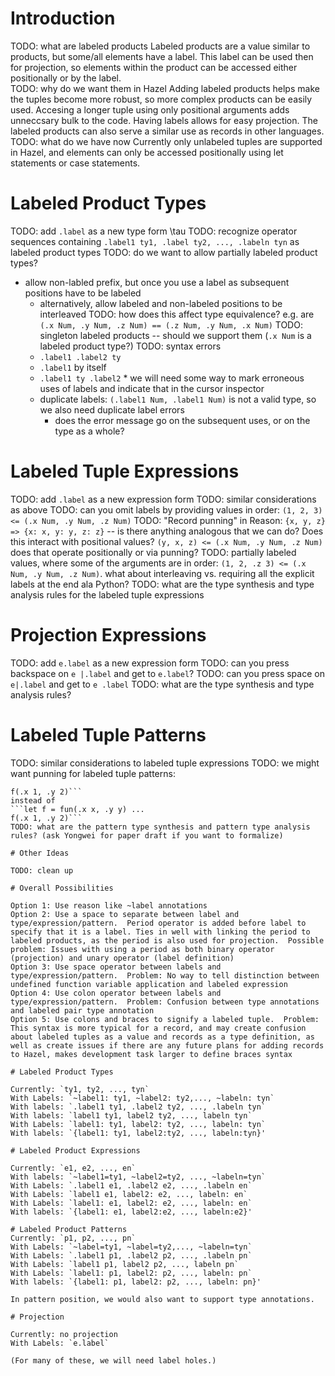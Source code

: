 # Introduction

TODO: what are labeled products
Labeled products are a value similar to products, but some/all elements have a label.  This label can be used then for projection, so elements within the product can be accessed either positionally or by the label.  
TODO: why do we want them in Hazel
Adding labeled products helps make the tuples become more robust, so more complex products can be easily used.  Accesing a longer tuple using only positional arguments adds unneccsary bulk to the code.  Having labels allows for easy projection.  The labeled products can also serve a similar use as records in other languages.
TODO: what do we have now
Currently only unlabeled tuples are supported in Hazel, and elements can only be accessed positionally using let statements or case statements.
# Labeled Product Types

TODO: add `.label` as a new type form
\tau
TODO: recognize operator sequences containing `.label1 ty1, .label ty2, ..., .labeln tyn` as labeled product types
TODO: do we want to allow partially labeled product types?
  - allow non-labled prefix, but once you use a label as subsequent positions have to be labeled
    - alternatively, allow labeled and non-labeled positions to be interleaved
    TODO: how does this affect type equivalence? e.g. are `(.x Num, .y Num, .z Num) == (.z Num, .y Num, .x Num)`
    TODO: singleton labeled products -- should we support them (`.x Num` is a labeled product type?)
    TODO: syntax errors
     * `.label1 .label2 ty`
      * `.label1` by itself
       * `.label1 ty .label2`
        * we will need some way to mark erroneous uses of labels and indicate that in the cursor inspector
	 * duplicate labels: `(.label1 Num, .label1 Num)` is not a valid type, so we also need duplicate label errors
	   - does the error message go on the subsequent uses, or on the type as a whole?

# Labeled Tuple Expressions
TODO: add `.label` as a new expression form
TODO: similar considerations as above
TODO: can you omit labels by providing values in order: `(1, 2, 3) <= (.x Num, .y Num, .z Num)`
TODO: "Record punning" in Reason: `{x, y, z} => {x: x, y: y, z: z}` -- is there anything analogous that we can do? Does this interact with positional values? `(y, x, z) <= (.x Num, .y Num, .z Num)` does that operate positionally or via punning?
TODO: partially labeled values, where some of the arguments are in order: `(1, 2, .z 3) <= (.x Num, .y Num, .z Num)`. what about interleaving vs. requiring all the explicit labels at the end ala Python?
TODO: what are the type synthesis and type analysis rules for the labeled tuple expressions

# Projection Expressions
TODO: add `e.label` as a new expression form
TODO: can you press backspace on `e |.label` and get to `e.label`?
TODO: can you press space on `e|.label` and get to `e .label`
TODO: what are the type synthesis and type analysis rules?

# Labeled Tuple Patterns
TODO: similar considerations to labeled tuple expressions
TODO: we might want punning for labeled tuple patterns:
```let f = fun(.x, .y) ...
f(.x 1, .y 2)```
instead of
```let f = fun(.x x, .y y) ...
f(.x 1, .y 2)```
TODO: what are the pattern type synthesis and pattern type analysis rules? (ask Yongwei for paper draft if you want to formalize)

# Other Ideas

TODO: clean up

# Overall Possibilities

Option 1: Use reason like ~label annotations
Option 2: Use a space to separate between label and type/expression/pattern.  Period operator is added before label to specify that it is a label. Ties in well with linking the period to labeled products, as the period is also used for projection.  Possible problem: Issues with using a period as both binary operator (projection) and unary operator (label definition)
Option 3: Use space operator between labels and type/expression/pattern.  Problem: No way to tell distinction between undefined function variable application and labeled expression
Option 4: Use colon operator between labels and type/expression/pattern.  Problem: Confusion between type annotations and labeled pair type annotation
Option 5: Use colons and braces to signify a labeled tuple.  Problem:  This syntax is more typical for a record, and may create confusion about labeled tuples as a value and records as a type definition, as well as create issues if there are any future plans for adding records to Hazel, makes development task larger to define braces syntax

# Labeled Product Types

Currently: `ty1, ty2, ..., tyn`
With Labels: `~label1: ty1, ~label2: ty2,..., ~labeln: tyn`
With labels: `.label1 ty1, .label2 ty2, ..., .labeln tyn`
With labels: `label1 ty1, label2 ty2, ..., labeln tyn`
With Labels: `label1: ty1, label2: ty2, ..., labeln: tyn`
With labels: `{label1: ty1, label2:ty2, ..., labeln:tyn}'

# Labeled Product Expressions

Currently: `e1, e2, ..., en`
With labels: `~label1=ty1, ~label2=ty2, ..., ~labeln=tyn`
With Labels: `.label1 e1, .label2 e2, ..., .labeln en`
With Labels: `label1 e1, label2: e2, ..., labeln: en`
With Labels: `label1: e1, label2: e2, ..., labeln: en`
With labels: `{label1: e1, label2:e2, ..., labeln:e2}'

# Labeled Product Patterns
Currently: `p1, p2, ..., pn`
With Labels: `~label=ty1, ~label=ty2,..., ~labeln=tyn`
With Labels: `.label1 p1, .label2 p2, ..., .labeln pn`
With Labels: `label1 p1, label2 p2, ..., labeln pn`
With Labels: `label1: p1, label2: p2, ..., labeln: pn`
With labels: `{label1: p1, label2: p2, ..., labeln: pn}'

In pattern position, we would also want to support type annotations.

# Projection

Currently: no projection
With Labels: `e.label`

(For many of these, we will need label holes.)

